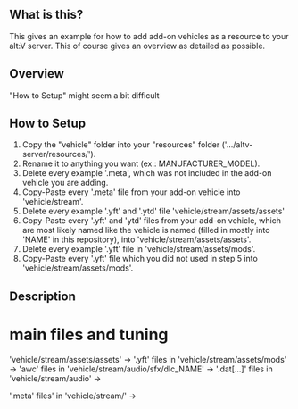 ## What is this?
This gives an example for how to add add-on vehicles as a resource to
your alt:V server. This of course gives an overview as detailed as possible.

## Overview
"How to Setup" might seem a bit difficult


## How to Setup
1. Copy the "vehicle" folder into your "resources" folder
('.../altv-server/resources/'). 
2. Rename it to anything you want (ex.: MANUFACTURER_MODEL).
3. Delete every example '.meta', which was not included in the add-on vehicle
you are adding.
4. Copy-Paste every '.meta' file from your add-on vehicle into 'vehicle/stream'.
5. Delete every example '.yft' and '.ytd' file 'vehicle/stream/assets/assets'
6. Copy-Paste every '.yft' and 'ytd' files from your add-on vehicle, which are
most likely named like the vehicle is named (filled in mostly into 'NAME' in
this repository), into 'vehicle/stream/assets/assets'.
7. Delete every example '.yft' file in 'vehicle/stream/assets/mods'.
8. Copy-Paste every '.yft' file which you did not used in step 5 into
'vehicle/stream/assets/mods'.

## Description
# main files and tuning
'vehicle/stream/assets/assets' ->
'.yft' files in 'vehicle/stream/assets/mods' ->
'awc' files in 'vehicle/stream/audio/sfx/dlc_NAME'
->
'.dat[...]' files in 'vehicle/stream/audio'
->

'.meta' files' in 'vehicle/stream/'
->
